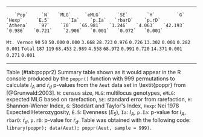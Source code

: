 -------------- ------- ------- ---------- --------- --------- ---------- --------- --------- ---------- --------- --------- ---------
       `Pop`     `N`   `MLG`     `eMLG`      `SE`       `H`        `G`    `Hexp`     `E.5`       `Ia`    `p.Ia`   `rbarD`    `p.rD`
    `Athena`    `97`    `70`   `65.981`   `1.246`   `4.063`   `42.193`   `0.986`   `0.721`    `2.906`   `0.001`   `0.072`   `0.001`
`Mt. Vernon`    `90`    `50`   `50.000`   `0.000`   `3.668`   `28.723`   `0.976`   `0.726`   `13.302`   `0.001`   `0.282`   `0.001`
     `Total`   `187`   `119`   `68.453`   `2.989`   `4.558`   `68.972`   `0.991`   `0.720`   `14.371`   `0.001`   `0.271`   `0.001`
-------------- ------- ------- ---------- --------- --------- ---------- --------- --------- ---------- --------- --------- ---------

Table (\#tab:poppr2) Summary table shown as it would appear in the R console
produced by the `poppr()` function with 999 permutations to calculate $I_A$ and
$\bar{r}_d$ p-values from the `Aeut` data set in \textit{poppr} from
[@Grunwald:2003]. `N`: census size, `MLG`: multilocus genotypes, `eMLG`:
expected MLG based on rarefaction, `SE`: standard error from rarefaction, `H`:
Shannon-Wiener Index, `G`: Stoddart and Taylor's Index, `Hexp`: Nei 1978
Expected Heterozygosity, `E.5`: Evenness ($E_5$), `Ia`: $I_A$, `p.Ia`: p-value
for $I_A$, `rbarD`: $\bar{r}_d$, `p.rD`: p-value for $\bar{r}_d$. Table was
obtained with the following code: `library(poppr); data(Aeut); poppr(Aeut,
sample = 999)`.